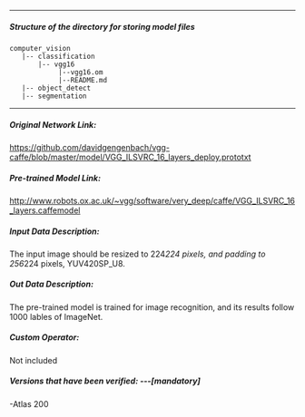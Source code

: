 *******************************************************************************
##### Structure of the directory for storing model files
```
computer_vision
   |-- classification
       |-- vgg16
            |--vgg16.om
            |--README.md
   |-- object_detect
   |-- segmentation
```
*******************************************************************************

##### Original Network Link:
https://github.com/davidgengenbach/vgg-caffe/blob/master/model/VGG_ILSVRC_16_layers_deploy.prototxt

##### Pre-trained Model Link:
http://www.robots.ox.ac.uk/~vgg/software/very_deep/caffe/VGG_ILSVRC_16_layers.caffemodel

##### Input Data Description:
The input image should be resized to 224*224 pixels, and padding to 256*224 pixels, YUV420SP_U8.

##### Out Data Description:
The pre-trained model is trained for image recognition, and its results follow 1000 lables of ImageNet.

##### Custom Operator:
Not included

##### Versions that have been verified: ---[mandatory]
-Atlas 200
